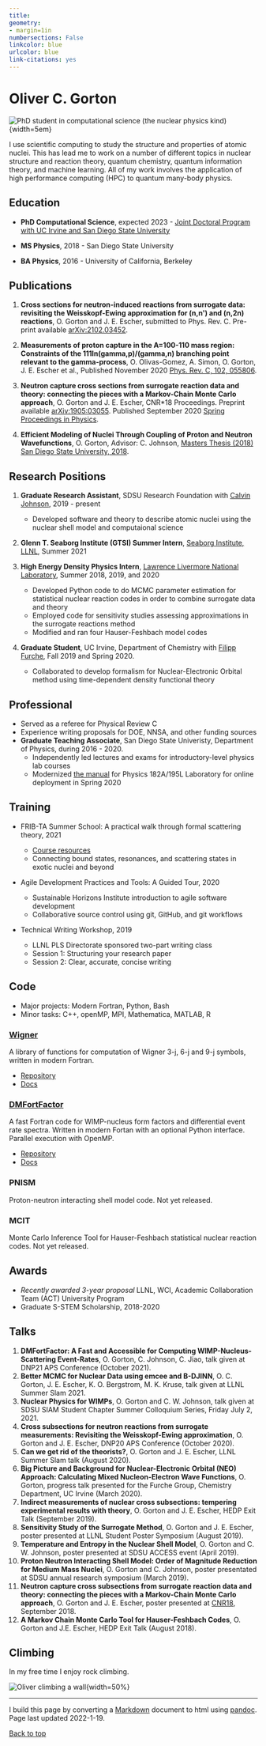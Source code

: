 ```yaml
---
title: 
geometry:
- margin=1in
numbersections: False
linkcolor: blue
urlcolor: blue
link-citations: yes
---
```


# Oliver C. Gorton 

![*PhD student in computational science (the nuclear physics kind)*](oliver.jpg){width=5em}

I use scientific computing to study the structure and properties of atomic
nuclei. This has lead me to work on a number of different topics in nuclear
structure and reaction theory, quantum chemistry, quantum information theory,
and machine learning. All of my work involves the application of high
performance computing (HPC) to quantum many-body physics.

## Education 

* **PhD Computational Science**, expected 2023 - [Joint Doctoral Program with UC
  Irvine and San Diego State University](https://computationalscience.uci.edu)

* **MS Physics**, 2018 - San Diego State University

* **BA Physics**, 2016 - University of California, Berkeley

## Publications

1. **Cross sections for neutron-induced reactions from surrogate data:
   revisiting the Weisskopf-Ewing approximation for (n,n') and (n,2n)
   reactions**, O. Gorton and J. E. Escher, submitted to Phys. Rev. C. Pre-print
   available [arXiv:2102.03452](https://arxiv.org/abs/2102.03452).

2. **Measurements of proton capture in the A=100-110 mass region: Constraints of
   the 111In(gamma,p)/(gamma,n) branching point relevant to the
   gamma-process**, O. Olivas-Gomez, A. Simon, O. Gorton, J. E. Escher et al.,
   Published November 2020 [Phys. Rev. C, 102,
   055806](https://journals.aps.org/prc/abstract/10.1103/PhysRevC.102.055806). 

3. **Neutron capture cross sections from surrogate reaction data and theory:
   connecting the pieces with a Markov-Chain Monte Carlo approach**, O. Gorton
   and J. E. Escher, CNR*18 Proceedings. Preprint available
   [arXiv:1905:03055](https://arxiv.org/abs/1905.03055). Published September 2020
   [Spring Proceedings in Physics](https://doi.org/10.1007/978-3-030-58082-7_28).

4. **Efficient Modeling of Nuclei Through Coupling of Proton and Neutron
   Wavefunctions**, O. Gorton, Advisor: C. Johnson, [Masters Thesis (2018) San
   Diego State University,
   2018](https://csu-sdsu.primo.exlibrisgroup.com/permalink/01CALS_SDL/r45sar/alma991023475280402917).

## Research Positions

1. **Graduate Research Assistant**, SDSU Research Foundation with [Calvin
   Johnson](http://sci.sdsu.edu/johnson/), 2019 - present
    - Developed software and theory to describe atomic nuclei using the nuclear
      shell model and computaional science
   
2. **Glenn T. Seaborg Institute (GTSI) Summer Intern**, [Seaborg Institute, LLNL](https://seaborg.llnl.gov), Summer 2021

3. **High Energy Density Physics Intern**, [Lawrence Livermore National
   Laboratory](https://www.llnl.gov), Summer 2018, 2019, and 2020
    - Developed Python code to do MCMC parameter estimation for statistical
      nuclear reaction codes in order to combine surrogate data and theory
    - Employed code for sensitivity studies assessing approximations in the
      surrogate reactions method
    - Modified and ran four Hauser-Feshbach model codes

4. **Graduate Student**, UC Irvine, Department of Chemistry with [Filipp
   Furche](https://ffgroup.chem.uci.edu/members/filipp/), Fall 2019 and Spring 2020.
   - Collaborated to develop formalism for Nuclear-Electronic Orbital method
     using time-dependent density functional theory

## Professional

* Served as a referee for Physical Review C
* Experience writing proposals for DOE, NNSA, and other funding sources
* **Graduate Teaching Associate**, San Diego State Univeristy, Department of
  Physics, during 2016 - 2020.
   - Independently led lectures and exams for introductory-level physics lab courses
   - Modernized [the manual](https://docs.google.com/document/d/1pejqikoYhlaIMhSzBzUzrnh2hDrC_q-bEcJCeflpX7w/edit?usp=sharing)
     for Physics 182A/195L Laboratory for online deployment in Spring 2020

## Training

* FRIB-TA Summer School: A practical walk through formal scattering theory, 2021
   - [Course resources](https://fribtascattering.github.io)
   -  Connecting bound states, resonances, and scattering states in exotic nuclei and beyond

* Agile Development Practices and Tools: A Guided Tour, 2020
   - Sustainable Horizons Institute introduction to agile software development
   - Collaborative source control using git, GitHub, and git workflows

* Technical Writing Workshop, 2019
   - LLNL PLS Directorate sponsored two-part writing class
   - Session 1: Structuring your research paper
   - Session 2: Clear, accurate, concise writing

## Code

* Major projects: Modern Fortran, Python, Bash
* Minor tasks: C++, openMP, MPI, Mathematica, MATLAB, R

### [Wigner](https://github.com/ogorton/wigner)
A library of functions for computation of Wigner 3-j, 6-j and 9-j symbols,
written in modern Fortran. 

* [Repository](https://github.com/ogorton/wigner)
* [Docs](https://ogorton.github.io/wigner/)

### [DMFortFactor](https://github.com/ogorton/dmfortfactor)
A fast Fortran code for WIMP-nucleus form factors and differential event rate
spectra. Written in modern Fortan with an optional Python interface. Parallel
execution with OpenMP.

* [Repository](https://github.com/ogorton/dmfortfactor) 
* [Docs](https://ogorton.github.io/dmfortfactor/)

### PNISM
Proton-neutron interacting shell model code. Not yet released.

### MCIT
Monte Carlo Inference Tool for Hauser-Feshbach statistical nuclear reaction
codes. Not yet released.

## Awards

* *Recently awarded 3-year proposal* LLNL, WCI, Academic Collaboration Team
  (ACT) University Program
* Graduate S-STEM Scholarship, 2018-2020

## Talks

1. **DMFortFactor: A Fast and Accessible for Computing WIMP-Nucleus-Scattering
   Event-Rates**, O. Gorton, C. Johnson, C. Jiao, talk given at DNP21 APS
   Conference (October 2021).
2. **Better MCMC for Nuclear Data using emcee and B-DJINN**, O. C. Gorton, J. E.
   Escher, K. O. Bergstrom, M. K. Kruse, talk given at LLNL Summer Slam 2021.
3. **Nuclear Physics for WIMPs**, O. Gorton and C. W. Johnson, talk given at
   SDSU SIAM Student Chapter Summer Colloquium Series, Friday July 2, 2021.
4. **Cross subsections for neutron reactions from surrogate measurements:
   Revisiting the Weisskopf-Ewing approximation**, O. Gorton and J. E. Escher,
   DNP20 APS Conference (October 2020).
5. **Can we get rid of the theorists?**, O. Gorton and J. E. Escher, LLNL Summer
   Slam talk (August 2020).
6. **Big Picture and Background for Nuclear-Electronic Orbital (NEO) Approach:
   Calculating Mixed Nucleon-Electron Wave Functions**, O. Gorton, progress talk
   presented for the Furche Group, Chemistry Department, UC Irvine (March 2020).
7. **Indirect measurements of nuclear cross subsections: tempering experimental
   results with theory**, O. Gorton and J. E. Escher, HEDP Exit Talk (September
   2019).
8. **Sensitivity Study of the Surrogate Method**, O. Gorton and J. E. Escher,
   poster presented at LLNL Student Poster Symposium (August 2019).
9. **Temperature and Entropy in the Nuclear Shell Model**, O. Gorton and C. W.
   Johnson, poster presented at SDSU ACCESS event (April 2019).
10. **Proton Neutron Interacting Shell Model: Order of Magnitude Reduction for
    Medium Mass Nuclei**, O. Gorton and C. Johnson, poster presentated at SDSU
    annual research symposium (March 2019).
11. **Neutron capture cross subsections from surrogate reaction data and theory:
    connecting the pieces with a Markov-Chain Monte Carlo approach**, O. Gorton
    and J. E. Escher, poster presented at
    [CNR18](https://indico.bnl.gov/event/4158),  September 2018.
12. **A Markov Chain Monte Carlo Tool for Hauser-Feshbach Codes**, O. Gorton and
    J.E. Escher, HEDP Exit Talk (August 2018).

## Climbing

In my free time I enjoy rock climbing.

![Oliver climbing a wall](climbing.jpeg){width=50%}

<hr>

I build this page by converting a [Markdown](https://www.markdownguide.org) 
document to html using [pandoc](https://pandoc.org).
Page last updated 2022-1-19.

[Back to top](#top)

</div>
